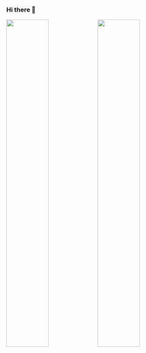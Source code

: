 ### Hi there 👋

<img align='left' width='47%' src='https://github-readme-stats.vercel.app/api/top-langs/?username=Ngot97&layout=compact' />
<img align='left' width='47%' src='https://github-readme-stats.vercel.app/api?username=Ngot97&show_icons=true&theme=radical' />

<!--
**Ngot97/Ngot97** is a ✨ _special_ ✨ repository because its `README.md` (this file) appears on your GitHub profile.

Here are some ideas to get you started:

- 🔭 I’m currently working on ...
- 🌱 I’m currently learning ...
- 👯 I’m looking to collaborate on ...
- 🤔 I’m looking for help with ...
- 💬 Ask me about ...
- 📫 How to reach me: ...
- 😄 Pronouns: ...
- ⚡ Fun fact: ...
-->
